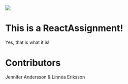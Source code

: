 <img src="https://media.giphy.com/media/f7rDDvcOV9n8I/giphy-downsized-large.gif">

# This is a ReactAssignment!

Yes, that is what it is!

# Contributors

Jennifer Andersson & Linnéa Eriksson
